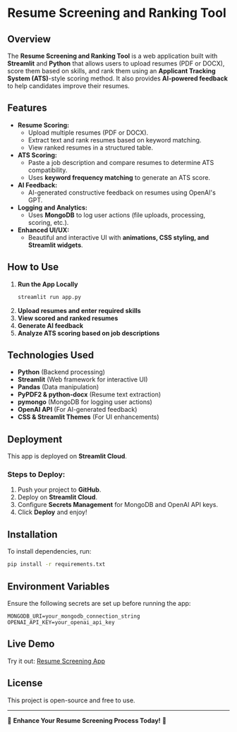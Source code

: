 # Resume Screening and Ranking Tool

## Overview
The **Resume Screening and Ranking Tool** is a web application built with **Streamlit** and **Python** that allows users to upload resumes (PDF or DOCX), score them based on skills, and rank them using an **Applicant Tracking System (ATS)**-style scoring method. It also provides **AI-powered feedback** to help candidates improve their resumes.

## Features
- **Resume Scoring:**
  - Upload multiple resumes (PDF or DOCX).
  - Extract text and rank resumes based on keyword matching.
  - View ranked resumes in a structured table.
- **ATS Scoring:**
  - Paste a job description and compare resumes to determine ATS compatibility.
  - Uses **keyword frequency matching** to generate an ATS score.
- **AI Feedback:**
  - AI-generated constructive feedback on resumes using OpenAI's GPT.
- **Logging and Analytics:**
  - Uses **MongoDB** to log user actions (file uploads, processing, scoring, etc.).
- **Enhanced UI/UX:**
  - Beautiful and interactive UI with **animations, CSS styling, and Streamlit widgets**.
  
## How to Use
1. **Run the App Locally**
   ```bash
   streamlit run app.py
   ```
2. **Upload resumes and enter required skills**
3. **View scored and ranked resumes**
4. **Generate AI feedback**
5. **Analyze ATS scoring based on job descriptions**

## Technologies Used
- **Python** (Backend processing)
- **Streamlit** (Web framework for interactive UI)
- **Pandas** (Data manipulation)
- **PyPDF2 & python-docx** (Resume text extraction)
- **pymongo** (MongoDB for logging user actions)
- **OpenAI API** (For AI-generated feedback)
- **CSS & Streamlit Themes** (For UI enhancements)

## Deployment
This app is deployed on **Streamlit Cloud**.
### Steps to Deploy:
1. Push your project to **GitHub**.
2. Deploy on **Streamlit Cloud**.
3. Configure **Secrets Management** for MongoDB and OpenAI API keys.
4. Click **Deploy** and enjoy!

## Installation
To install dependencies, run:
```bash
pip install -r requirements.txt
```

## Environment Variables
Ensure the following secrets are set up before running the app:
```
MONGODB_URI=your_mongodb_connection_string
OPENAI_API_KEY=your_openai_api_key
```

## Live Demo
Try it out: [Resume Screening App](https://your-streamlit-app-link.com)

## License
This project is open-source and free to use.

---
🚀 **Enhance Your Resume Screening Process Today!** 🚀

